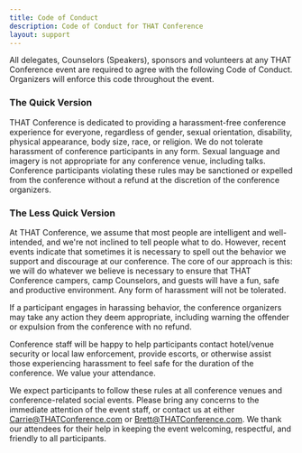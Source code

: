 ```yaml
---
title: Code of Conduct
description: Code of Conduct for THAT Conference
layout: support
---
```


<div class="max-w-prose mx-auto">
  <div class="prose prose-lg text-gray-500">

All delegates, Counselors (Speakers), sponsors and volunteers at any THAT Conference event are required to agree with the following Code of Conduct. Organizers will enforce this code throughout the event.

### The Quick Version

THAT Conference is dedicated to providing a harassment-free conference experience for everyone, regardless of gender, sexual orientation, disability, physical appearance, body size, race, or religion. We do not tolerate harassment of conference participants in any form. Sexual language and imagery is not appropriate for any conference venue, including talks. Conference participants violating these rules may be sanctioned or expelled from the
conference without a refund at the discretion of the conference organizers.

### The Less Quick Version

At THAT Conference, we assume that most people are intelligent and well-intended, and we're not inclined to tell people what to do. However, recent events indicate that sometimes it is necessary to spell out the behavior we support and discourage at our conference. The core of our approach is this: we will do whatever we believe is necessary to ensure that THAT Conference campers, camp Counselors, and guests will have a fun, safe and productive environment. Any form of harassment will not be tolerated.

If a participant engages in harassing behavior, the conference organizers may take any action they deem appropriate, including warning the offender or expulsion from the conference with no refund.

Conference staff will be happy to help participants contact hotel/venue security or local law enforcement, provide escorts, or otherwise assist those experiencing harassment to feel safe for the duration of the conference. We value your attendance.

We expect participants to follow these rules at all conference venues and conference-related social events. Please bring any concerns to the immediate attention of the event staff, or contact us at either [Carrie@THATConference.com](mailto:Carrie@THATConference.com) or [Brett@THATConference.com](mailto:Brett@THATConference.com). We thank our attendees for their help in keeping the event welcoming, respectful, and friendly to all participants.

  </div>
</div>
